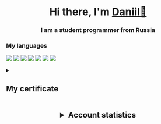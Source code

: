 <!--### Hi there 


**LackyCraft/LackyCraft** is a ✨ _special_ ✨ repository because its `README.md` (this file) appears on your GitHub profile.

Here are some ideas to get you started:

- 🔭 I’m currently working on ...
- 🌱 I’m currently learning ...
- 👯 I’m looking to collaborate on ...
- 🤔 I’m looking for help with ...
- 💬 Ask me about ...
- 📫 How to reach me: ...
- 😄 Pronouns: ...
- ⚡ Fun fact: ...
-->

<h1 align="center">Hi there, I'm <a href="https://github.com/LackyCraft/" target="_blank">Daniil👋</a> </h1>
<h3 align="center">I am a student programmer from Russia</h3>

<h3>My languages</h3>
<p>
  <img src="https://img.shields.io/badge/Python-3776AB?style=for-the-badge&logo=python&logoColor=white" />
  <img src="https://img.shields.io/badge/C-00599C?style=for-the-badge&logo=c&logoColor=white" />
  <img src="https://img.shields.io/badge/C%2B%2B-00599C?style=for-the-badge&logo=c%2B%2B&logoColor=white" />
  <img src="https://img.shields.io/badge/C%23-239120?style=for-the-badge&logo=c-sharp&logoColor=white" />
  <img src="https://img.shields.io/badge/Java-ED8B00?style=for-the-badge&logo=java&logoColor=white" />
  <img src="https://img.shields.io/badge/PHP-777BB4?style=for-the-badge&logo=php&logoColor=white" />
  <img src="https://img.shields.io/badge/json-5E5C5C?style=for-the-badge&logo=json&logoColor=white" />
</p>

<details>
  <summary><h2>My certificate</h2></summary>
 
- [Cybersecurity Essentials certificate (Cisco Networking Academy)](https://drive.google.com/file/d/1nsrfi9vLa3JI5pTTCCLBRZJGzopi10hv/view?usp=sharing)
- [c++ programming (Bauman Moscow State Technical University)](https://drive.google.com/file/d/1HlzTKX7Ckv1Rvrr4sZWkMgjSWzKNq-3E/view?usp=sharing)

</details>

<!---Немного статистики-->
<h2 align="center">
<details>
  <summary>Account statistics</summary>
  
![](https://github-profile-summary-cards.vercel.app/api/cards/profile-details?username=LackyCraft&theme=solarized_dark)

![](https://github-profile-summary-cards.vercel.app/api/cards/most-commit-language?username=LackyCraft&theme=solarized_dark)
![](https://github-profile-summary-cards.vercel.app/api/cards/repos-per-language?username=LackyCraft&theme=solarized_dark)

![](https://github-profile-summary-cards.vercel.app/api/cards/stats?username=LackyCraft&theme=solarized_dark)
![](https://github-profile-summary-cards.vercel.app/api/cards/productive-time?username=LackyCraft&theme=solarized_dark)
</details>
</h2>
